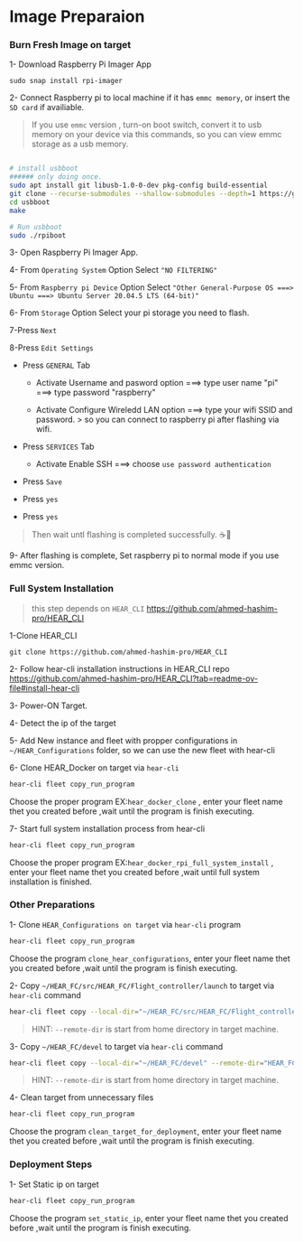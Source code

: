 

# Image Preparaion

### Burn Fresh Image on target
1- Download Raspberry Pi Imager App 
```
sudo snap install rpi-imager
```



2- Connect Raspberry pi to local machine if it has `emmc memory`, or insert the `SD card` if availiable.

> If you use `emmc` version , turn-on boot switch,
convert it to usb memory on your device via this commands, so you can view emmc storage as a usb memory.
```bash

# install usbboot
###### only doing once.
sudo apt install git libusb-1.0-0-dev pkg-config build-essential
git clone --recurse-submodules --shallow-submodules --depth=1 https://github.com/raspberrypi/usbboot
cd usbboot
make

# Run usbboot
sudo ./rpiboot
```

3- Open Raspberry Pi Imager App.

4- From `Operating System` Option Select `"NO FILTERING"`

5- From `Raspberry pi Device` Option Select `"Other General-Purpose OS ===> Ubuntu ===> Ubuntu Server 20.04.5 LTS (64-bit)"`

6- From `Storage` Option Select your pi storage you need to flash.

7-Press `Next`

8-Press `Edit Settings`
- Press `GENERAL` Tab
  - Activate Username and pasword option ===> type user name "pi" ===> type password "raspberry"

  - Activate Configure Wireledd LAN option ===> type your wifi SSID and password. > so you can connect to raspberry pi after flashing via wifi.
- Press `SERVICES` Tab
  - Activate Enable SSH ===> choose `use password authentication`

- Press `Save`
- Press `yes`
- Press `yes`

> Then wait untl flashing is completed successfully. ☕🍪

9- After flashing is complete, Set raspberry pi to normal mode if you use emmc version.

### Full System Installation

> this step depends on `HEAR_CLI` https://github.com/ahmed-hashim-pro/HEAR_CLI

1-Clone HEAR_CLI
```
git clone https://github.com/ahmed-hashim-pro/HEAR_CLI
```

2- Follow hear-cli installation instructions in HEAR_CLI repo  https://github.com/ahmed-hashim-pro/HEAR_CLI?tab=readme-ov-file#install-hear-cli


3- Power-ON Target.

4- Detect the ip of the target

5- Add New instance and fleet with propper configurations in `~/HEAR_Configurations` folder, so we can use the new fleet with hear-cli  

6- Clone HEAR_Docker on target via `hear-cli`

```bash
hear-cli fleet copy_run_program
```
Choose the proper program EX:`hear_docker_clone` , enter your fleet name thet you created before ,wait until the program is finish executing.


7- Start full system installation process from hear-cli

```bash
hear-cli fleet copy_run_program
```

Choose the proper program EX:`hear_docker_rpi_full_system_install` , enter your fleet name thet you created before ,wait until full system installation is finished.



### Other Preparations

1- Clone `HEAR_Configurations on target` via `hear-cli` program

```bash
hear-cli fleet copy_run_program
```

Choose the program `clone_hear_configurations`, enter your fleet name thet you created before ,wait until the program is finish executing.


2- Copy `~/HEAR_FC/src/HEAR_FC/Flight_controller/launch` to target via `hear-cli` command

```bash
hear-cli fleet copy --local-dir="~/HEAR_FC/src/HEAR_FC/Flight_controller/launch" --remote-dir="HEAR_FC/src/HEAR_FC/Flight_controller/launch"
```
> HINT: `--remote-dir` is start from home directory in target machine.


3- Copy `~/HEAR_FC/devel` to target via `hear-cli` command

```bash
hear-cli fleet copy --local-dir="~/HEAR_FC/devel" --remote-dir="HEAR_FC/devel"
```
> HINT: `--remote-dir` is start from home directory in target machine.


4- Clean target from unnecessary files

```bash
hear-cli fleet copy_run_program
```

Choose the program `clean_target_for_deployment`, enter your fleet name thet you created before ,wait until the program is finish executing.




### Deployment Steps

1- Set Static ip on target


```bash
hear-cli fleet copy_run_program
```

Choose the program `set_static_ip`, enter your fleet name thet you created before ,wait until the program is finish executing.